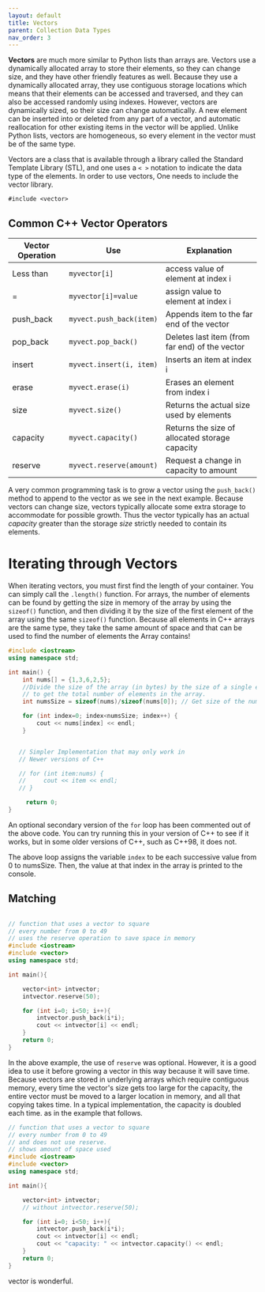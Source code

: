 ```yaml
---
layout: default
title: Vectors
parent: Collection Data Types
nav_order: 3
---
```


**Vectors** are much more similar to Python lists than arrays are.
Vectors use a dynamically allocated array to store their elements, so
they can change size, and they have other friendly features as well.
Because they use a dynamically allocated array, they use contiguous
storage locations which means that their elements can be accessed and
traversed, and they can also be accessed randomly using indexes.
However, vectors are dynamically sized, so their size can change
automatically. A new element can be inserted into or deleted from any
part of a vector, and automatic reallocation for other existing items in
the vector will be applied. Unlike Python lists, vectors are
homogeneous, so every element in the vector must be of the same type.

Vectors are a class that is available through a library called the
Standard Template Library (STL), and one uses a `< >` notation to
indicate the data type of the elements. In order to use vectors, One
needs to include the vector library.

    #include <vector>

## Common C++ Vector Operators

| **Vector Operation**      | **Use**                     | **Explanation**                                                  |
|---------------------------|-------------|-----------------------------------------------------------------|
| Less than                 | `myvector[i]`               | access value of element at index i                                                          |
| =                         | `myvector[i]=value`         | assign value to element at index i                                                          |
| push_back                 | `myvect.push_back(item)`    | Appends item to the far end of the vector                                  |
| pop_back                  | `myvect.pop_back()`         | Deletes last item (from far end) of the vector                                               |
| insert                    | `myvect.insert(i, item)`    | Inserts an item at index i                                                                |
| erase                     | `myvect.erase(i)`           | Erases an element from index i                                                                |
| size                      | `myvect.size()`             | Returns the actual size used by elements                                                         |
| capacity                  | `myvect.capacity()`         | Returns the size of allocated storage capacity                                                 |
| reserve                   | `myvect.reserve(amount)`    | Request a change in capacity to amount                                                           |



A very common programming task is to grow a vector using the
`push_back()` method to append to the vector as we see in the next
example. Because vectors can change size, vectors typically allocate
some extra storage to accommodate for possible growth. Thus the vector
typically has an actual *capacity* greater than the storage *size*
strictly needed to contain its elements.

# Iterating through Vectors

When iterating vectors, you must first find the length of your
container. You can simply call the `.length()` function. For arrays, the
number of elements can be found by getting the size in memory of the
array by using the `sizeof()` function, and then dividing it by the size
of the first element of the array using the same `sizeof()` function.
Because all elements in C++ arrays are the same type, they take the same
amount of space and that can be used to find the number of elements the
Array contains!

```cpp
#include <iostream>
using namespace std;

int main() {
    int nums[] = {1,3,6,2,5};
    //Divide the size of the array (in bytes) by the size of a single element (in bytes)
    // to get the total number of elements in the array.
    int numsSize = sizeof(nums)/sizeof(nums[0]); // Get size of the nums array

    for (int index=0; index<numsSize; index++) {
        cout << nums[index] << endl;
    }


   // Simpler Implementation that may only work in
   // Newer versions of C++

   // for (int item:nums) {
   //     cout << item << endl;
   // }

     return 0;
}
```

An optional secondary version of the `for` loop has been commented out
of the above code. You can try running this in your version of C++ to
see if it works, but in some older versions of C++, such as C++98, it
does not.

The above loop assigns the variable `index` to be each successive value from 0 to numsSize.
Then, the value at that index in the array is printed to the console.

## Matching

```cpp

// function that uses a vector to square
// every number from 0 to 49
// uses the reserve operation to save space in memory
#include <iostream>
#include <vector>
using namespace std;

int main(){

    vector<int> intvector;
    intvector.reserve(50);

    for (int i=0; i<50; i++){
        intvector.push_back(i*i);
        cout << intvector[i] << endl;
    }
    return 0;
}
```

In the above example, the use of `reserve` was optional. However, it is
a good idea to use it before growing a vector in this way because it
will save time. Because vectors are stored in underlying arrays which
require contiguous memory, every time the vector\'s size gets too large
for the capacity, the entire vector must be moved to a larger location
in memory, and all that copying takes time. In a typical implementation,
the capacity is doubled each time. as in the example that follows.

```cpp
// function that uses a vector to square
// every number from 0 to 49
// and does not use reserve.
// shows amount of space used
#include <iostream>
#include <vector>
using namespace std;

int main(){

    vector<int> intvector;
    // without intvector.reserve(50);

    for (int i=0; i<50; i++){
        intvector.push_back(i*i);
        cout << intvector[i] << endl;
        cout << "capacity: " << intvector.capacity() << endl;
    }
    return 0;
}
```

vector is wonderful.